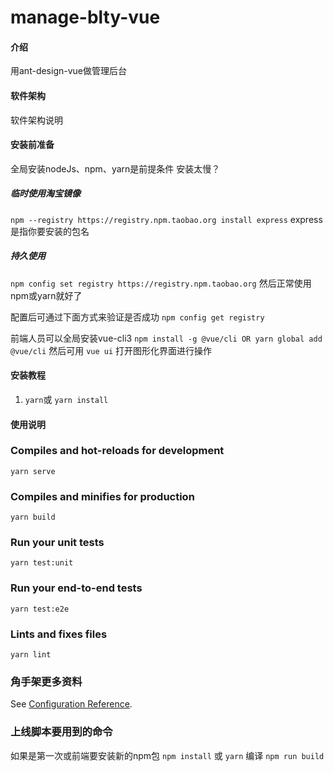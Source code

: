 # manage-blty-vue

#### 介绍
用ant-design-vue做管理后台

#### 软件架构
软件架构说明

#### 安装前准备
全局安装nodeJs、npm、yarn是前提条件
安装太慢？
##### 临时使用淘宝镜像
`npm --registry https://registry.npm.taobao.org install express` express是指你要安装的包名
##### 持久使用
`npm config set registry https://registry.npm.taobao.org`
然后正常使用npm或yarn就好了

配置后可通过下面方式来验证是否成功
`npm config get registry`

前端人员可以全局安装vue-cli3
`
npm install -g @vue/cli
OR
yarn global add @vue/cli
`
然后可用 `vue ui` 打开图形化界面进行操作

#### 安装教程


1.  `yarn`或 `yarn install`

#### 使用说明

### Compiles and hot-reloads for development
```
yarn serve
```

### Compiles and minifies for production
```
yarn build
```

### Run your unit tests
```
yarn test:unit
```

### Run your end-to-end tests
```
yarn test:e2e
```

### Lints and fixes files
```
yarn lint
```

### 角手架更多资料
See [Configuration Reference](https://cli.vuejs.org/zh/config/).

### 上线脚本要用到的命令
如果是第一次或前端要安装新的npm包
`npm install` 或 `yarn`
编译
`npm run build` 
